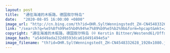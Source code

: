 ```yaml
---
layout: post
title:  "通往海滩的木板路，德国叙尔特岛"
date:   "2020-08-05 16:00:00 +0800"
image_url: "http://cn.bing.com/th?id=OHR.SyltWenningstedt_ZH-CN4548332628_1920x1080.jpg&rf=LaDigue_1920x1080.jpg&pid=hp"
link: "/search?q=%e5%8f%99%e5%b0%94%e7%89%b9%e5%b2%9b&form=hpcapt&mkt=zh-cn"
copyright: "通往海滩的木板路，德国叙尔特岛 (© Kerstin Bittner/Westend61/Offset by Shutterstock)"
image_hash: "a54d49ada232d8593dca61d491494e5a"
image_filename: "th?id=OHR.SyltWenningstedt_ZH-CN4548332628_1920x1080.jpg&rf=LaDigue_1920x1080.jpg&pid=hp"
---
```

